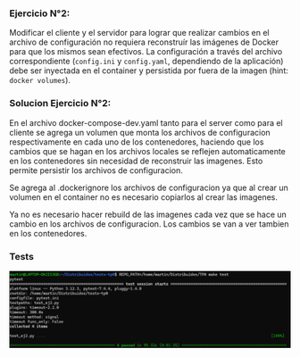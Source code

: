 ### Ejercicio N°2:
Modificar el cliente y el servidor para lograr que realizar cambios en el archivo de configuración no requiera reconstruír las imágenes de Docker para que los mismos sean efectivos. La configuración a través del archivo correspondiente (`config.ini` y `config.yaml`, dependiendo de la aplicación) debe ser inyectada en el container y persistida por fuera de la imagen (hint: `docker volumes`).

### Solucion Ejercicio N°2:

En el archivo docker-compose-dev.yaml tanto para el server como para el cliente se agrega un volumen que monta los archivos de configuracion respectivamente en cada uno de los contenedores, haciendo que los cambios que se hagan en los archivos locales se reflejen automaticamente en los contenedores sin necesidad de reconstruir las imagenes. Esto permite persistir los archivos de configuracion. 

Se agrega al .dockerignore los archivos de configuracion ya que al crear un volumen en el container no es necesario copiarlos al crear las imagenes.

Ya no es necesario hacer rebuild de las imagenes cada vez que se hace un cambio en los archivos de configuracion. Los cambios se van a ver tambien en los contenedores.

### Tests

![Tests Ejercicio 2](imgs/tests-ej2.png)